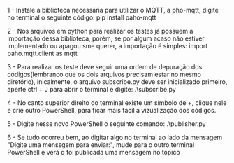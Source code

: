 1 - Instale a biblioteca necessária para utilizar o MQTT, a pho-mqtt, digite no terminal o seguinte código: pip install paho-mqtt

2 - Nos arquivos em python para realizar os testes já possuem a importação dessa biblioteca, porém, se por algum acaso não estiver implementado ou apagou sme querer, a importação é simples: import paho.mqtt.client as mqtt

3 - Para realizar os teste deve seguir uma ordem de depuração dos códigos(lembranco que os dois arquivos precisam estar no mesmo diretório), inicalmente, o arquivo subscribe.py deve ser inicializado primeiro, 
aperte ctrl + J para abrir o terminal e digite: .\subscribe.py

4 - No canto superior direito do terminal existe um símbolo de +, clique nele e crie outro PowerShell, para ficar mais fácil a vizualização dos códigos.

5 - Digite nesse novo PowerShell o seguinte comando: .\publisher.py

6 - Se tudo ocorreu bem, ao digitar algo no terminal ao lado da mensagem "Digite uma menssgem para enviar:", mude para o outro terminal PowerShell e verá q foi publicada uma mensagem no tópico
